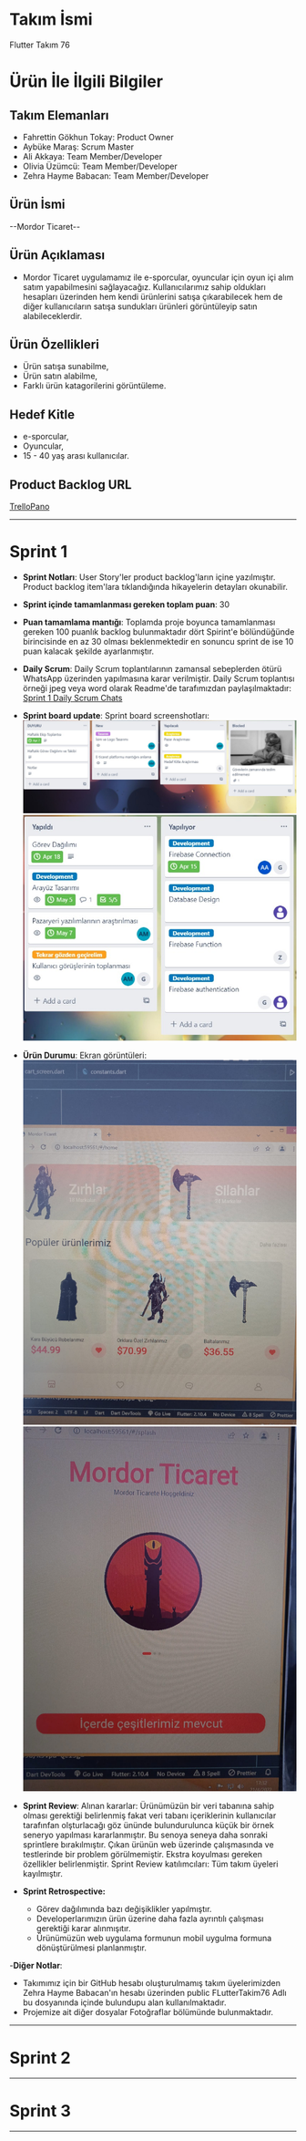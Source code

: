 # **Takım İsmi**

Flutter Takım 76

# Ürün İle İlgili Bilgiler

## Takım Elemanları

- Fahrettin Gökhun Tokay: Product Owner
- Aybüke Maraş: Scrum Master
- Ali Akkaya: Team Member/Developer
- Olivia Üzümcü: Team Member/Developer
- Zehra Hayme Babacan: Team Member/Developer

## Ürün İsmi

--Mordor Ticaret--

## Ürün Açıklaması

- Mordor Ticaret uygulamamız ile e-sporcular, oyuncular için oyun içi alım satım yapabilmesini sağlayacağız. Kullanıcılarımız sahip oldukları hesapları üzerinden hem kendi ürünlerini satışa çıkarabilecek hem de diğer kullanıcıların satışa sundukları ürünleri görüntüleyip satın alabileceklerdir.

## Ürün Özellikleri

- Ürün satışa sunabilme,
- Ürün satın alabilme,
- Farklı ürün katagorilerini görüntüleme.

## Hedef Kitle
- e-sporcular,
- Oyuncular,
- 15 - 40 yaş arası kullanıcılar.

## Product Backlog URL

[TrelloPano](https://trello.com/invite/b/BL40sIsI/0257dbbb47f8379a63b6dd3d133a325f/team-76)

---

# Sprint 1

- **Sprint Notları**: User Story'ler product backlog'ların içine yazılmıştır. Product backlog item'lara tıklandığında hikayelerin detayları okunabilir.
- **Sprint içinde tamamlanması gereken toplam puan**: 30
- **Puan tamamlama mantığı**: Toplamda proje boyunca tamamlanması gereken 100 puanlık backlog bulunmaktadır dört Spirint'e bölündüğünde birincisinde en az 30 olması beklenmektedir en sonuncu sprint de ise 10 puan kalacak şekilde ayarlanmıştır.

- **Daily Scrum**: Daily Scrum toplantılarının zamansal sebeplerden ötürü WhatsApp üzerinden yapılmasına karar verilmiştir. Daily Scrum toplantısı örneği jpeg veya word olarak Readme'de tarafımızdan paylaşılmaktadır: [Sprint 1 Daily Scrum Chats](https://github.com/ZehraHaymeBabacan/FlutterTakim76/blob/87ed122a461f95c714cbeb7dd98b3100768a18c6/Fotograflar/Sprint1.docx)

- **Sprint board update**: Sprint board screenshotları: 
![Backlog 1](https://github.com/ZehraHaymeBabacan/FlutterTakim76/blob/87ed122a461f95c714cbeb7dd98b3100768a18c6/Fotograflar/trello.jpeg) 
![Backlog 2](https://github.com/ZehraHaymeBabacan/FlutterTakim76/blob/87ed122a461f95c714cbeb7dd98b3100768a18c6/Fotograflar/trello_2.jpeg)

- **Ürün Durumu**: Ekran görüntüleri:
  ![Screenshot 1](https://github.com/ZehraHaymeBabacan/FlutterTakim76/blob/87ed122a461f95c714cbeb7dd98b3100768a18c6/Fotograflar/homepage.jpeg)
  ![Screenshot 2](https://github.com/ZehraHaymeBabacan/FlutterTakim76/blob/87ed122a461f95c714cbeb7dd98b3100768a18c6/Fotograflar/logo.jpeg)

- **Sprint Review**: 
Alınan kararlar: Ürünümüzün bir veri tabanına sahip olması gerektiği belirlenmiş fakat veri tabanı içeriklerinin kullanıcılar tarafınfan olşturlacağı göz ününde bulundurulunca küçük bir örnek seneryo yapılması kararlanmıştır. Bu senoya seneya daha sonraki sprintlere bırakılmıştır. Çıkan ürünün web üzerinde çalışmasında ve testlerinde bir problem görülmemiştir. Ekstra koyulması gereken özellikler belirlenmiştir. 
Sprint Review katılımcıları: Tüm takım üyeleri kayılmıştır.

- **Sprint Retrospective:**
  - Görev dağılımında bazı değişiklikler yapılmıştır.
  - Developerlarımızın ürün üzerine daha fazla ayrıntılı çalışması gerektiği karar alınmışıtır.
  - Ürünümüzün web uygulama formunun mobil uygulma formuna dönüştürülmesi planlanmıştır.
 

-**Diğer Notlar**:
- Takımımız için bir GitHub hesabı oluşturulmamış takım üyelerimizden Zehra Hayme Babacan'ın hesabı üzerinden public FLutterTakim76 Adlı bu dosyanında içinde bulundupu alan kullanılmaktadır.
- Projemize ait diğer dosyalar Fotoğraflar bölümünde bulunmaktadır.

---

# Sprint 2


---

# Sprint 3

---
